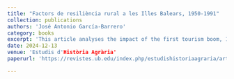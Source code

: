 ```yaml
---
title: "Factors de resiliència rural a les Illes Balears, 1950-1991"
collection: publications
authors: 'José Antonio García-Barrero'
category: books
excerpt: 'This article analyses the impact of the first tourism boom, 1955–1973, and the second, 1985–1991, on rural Mallorca. The results suggest that during the first period, the rural penalty increased very significantly, triggering an increase in intra-provincial migration. Thus, rural resilience was not based on the retention of young natives, but on the substitution of the local population by internal migrants from the Balearic Islands and mainland Spain. Rural municipalities with a higher degree of economic diversification and access to urban markets had a greater capacity for the retention of young natives and demographic growth.'
date: 2024-12-13
venue: 'Estudis d'Història Agrària'
paperurl: 'https://revistes.ub.edu/index.php/estudishistoriaagraria/article/view/48514/42571'

---
```

